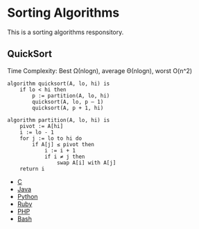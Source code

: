 Sorting Algorithms
==================

This is a sorting algorithms responsitory.

QuickSort
---------

Time Complexity: Best Ω(nlogn), average Θ(nlogn), worst O(n^2)

```
algorithm quicksort(A, lo, hi) is
    if lo < hi then
        p := partition(A, lo, hi)
        quicksort(A, lo, p – 1)
        quicksort(A, p + 1, hi)

algorithm partition(A, lo, hi) is
    pivot := A[hi]
    i := lo - 1    
    for j := lo to hi do
        if A[j] ≤ pivot then
            i := i + 1
            if i ≠ j then
                swap A[i] with A[j]
    return i
```

* [C](https://github.com/HurinHall/Sort-Algorithm/blob/master/QuickSort/QuickSort.c)
* [Java](https://github.com/HurinHall/Sort-Algorithm/blob/master/QuickSort/QuickSort.java)
* [Python](https://github.com/HurinHall/Sort-Algorithm/blob/master/QuickSort/QuickSort.py)
* [Ruby](https://github.com/HurinHall/Sort-Algorithm/blob/master/QuickSort/QuickSort.rb)
* [PHP](https://github.com/HurinHall/Sort-Algorithm/blob/master/QuickSort/QuickSort.php)
* [Bash](https://github.com/HurinHall/Sort-Algorithm/blob/master/QuickSort/QuickSort.sh)

